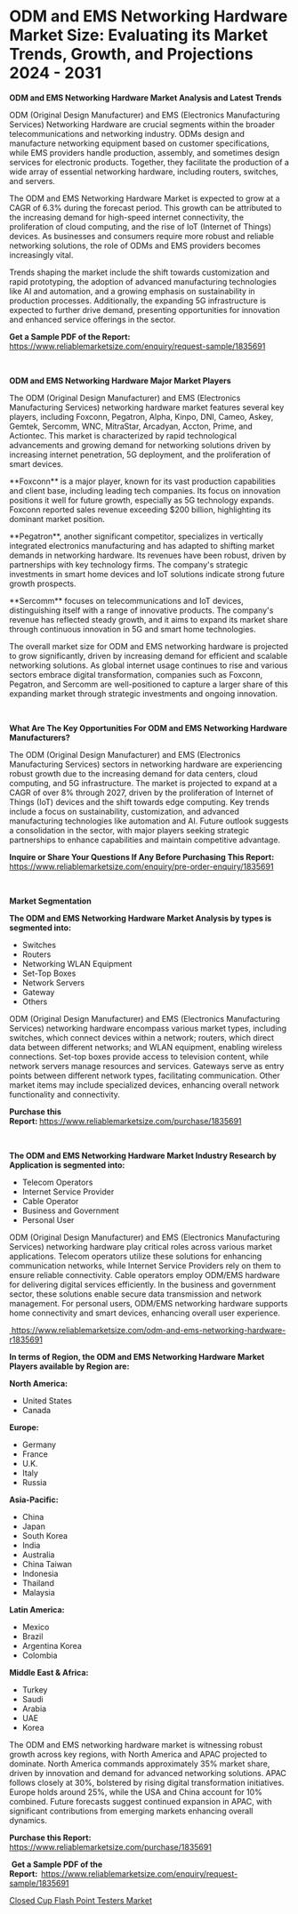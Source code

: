 <p><h1>ODM and EMS Networking Hardware Market Size: Evaluating its Market Trends, Growth, and Projections 2024 - 2031</h1></p><p><strong>ODM and EMS Networking Hardware Market Analysis and Latest Trends</strong></p>
<p><p>ODM (Original Design Manufacturer) and EMS (Electronics Manufacturing Services) Networking Hardware are crucial segments within the broader telecommunications and networking industry. ODMs design and manufacture networking equipment based on customer specifications, while EMS providers handle production, assembly, and sometimes design services for electronic products. Together, they facilitate the production of a wide array of essential networking hardware, including routers, switches, and servers.</p><p>The ODM and EMS Networking Hardware Market is expected to grow at a CAGR of 6.3% during the forecast period. This growth can be attributed to the increasing demand for high-speed internet connectivity, the proliferation of cloud computing, and the rise of IoT (Internet of Things) devices. As businesses and consumers require more robust and reliable networking solutions, the role of ODMs and EMS providers becomes increasingly vital. </p><p>Trends shaping the market include the shift towards customization and rapid prototyping, the adoption of advanced manufacturing technologies like AI and automation, and a growing emphasis on sustainability in production processes. Additionally, the expanding 5G infrastructure is expected to further drive demand, presenting opportunities for innovation and enhanced service offerings in the sector.</p></p>
<p><strong>Get a Sample PDF of the Report:&nbsp;</strong> <a href="https://www.reliablemarketsize.com/enquiry/request-sample/1835691?utm_campaign=1833&utm_medium=2&utm_source=Github&utm_content=ia&utm_term=31122024&utm_id=odm-and-ems-networking-hardware">https://www.reliablemarketsize.com/enquiry/request-sample/1835691</a></p>
<p>&nbsp;</p>
<p><strong>ODM and EMS Networking Hardware Major Market Players</strong></p>
<p><p>The ODM (Original Design Manufacturer) and EMS (Electronics Manufacturing Services) networking hardware market features several key players, including Foxconn, Pegatron, Alpha, Kinpo, DNI, Cameo, Askey, Gemtek, Sercomm, WNC, MitraStar, Arcadyan, Accton, Prime, and Actiontec. This market is characterized by rapid technological advancements and growing demand for networking solutions driven by increasing internet penetration, 5G deployment, and the proliferation of smart devices.</p><p>**Foxconn** is a major player, known for its vast production capabilities and client base, including leading tech companies. Its focus on innovation positions it well for future growth, especially as 5G technology expands. Foxconn reported sales revenue exceeding $200 billion, highlighting its dominant market position.</p><p>**Pegatron**, another significant competitor, specializes in vertically integrated electronics manufacturing and has adapted to shifting market demands in networking hardware. Its revenues have been robust, driven by partnerships with key technology firms. The company's strategic investments in smart home devices and IoT solutions indicate strong future growth prospects.</p><p>**Sercomm** focuses on telecommunications and IoT devices, distinguishing itself with a range of innovative products. The company's revenue has reflected steady growth, and it aims to expand its market share through continuous innovation in 5G and smart home technologies.</p><p>The overall market size for ODM and EMS networking hardware is projected to grow significantly, driven by increasing demand for efficient and scalable networking solutions. As global internet usage continues to rise and various sectors embrace digital transformation, companies such as Foxconn, Pegatron, and Sercomm are well-positioned to capture a larger share of this expanding market through strategic investments and ongoing innovation.</p></p>
<p>&nbsp;</p>
<p><strong>What Are The Key Opportunities For ODM and EMS Networking Hardware Manufacturers?</strong></p>
<p><p>The ODM (Original Design Manufacturer) and EMS (Electronics Manufacturing Services) sectors in networking hardware are experiencing robust growth due to the increasing demand for data centers, cloud computing, and 5G infrastructure. The market is projected to expand at a CAGR of over 8% through 2027, driven by the proliferation of Internet of Things (IoT) devices and the shift towards edge computing. Key trends include a focus on sustainability, customization, and advanced manufacturing technologies like automation and AI. Future outlook suggests a consolidation in the sector, with major players seeking strategic partnerships to enhance capabilities and maintain competitive advantage.</p></p>
<p><strong>Inquire or Share Your Questions If Any Before Purchasing This Report:</strong> <a href="https://www.reliablemarketsize.com/enquiry/pre-order-enquiry/1835691?utm_campaign=1833&utm_medium=2&utm_source=Github&utm_content=ia&utm_term=31122024&utm_id=odm-and-ems-networking-hardware">https://www.reliablemarketsize.com/enquiry/pre-order-enquiry/1835691</a></p>
<p>&nbsp;</p>
<p><strong>Market Segmentation</strong></p>
<p><strong>The ODM and EMS Networking Hardware Market Analysis by types is segmented into:</strong></p>
<p><ul><li>Switches</li><li>Routers</li><li>Networking WLAN Equipment</li><li>Set-Top Boxes</li><li>Network Servers</li><li>Gateway</li><li>Others</li></ul></p>
<p><p>ODM (Original Design Manufacturer) and EMS (Electronics Manufacturing Services) networking hardware encompass various market types, including switches, which connect devices within a network; routers, which direct data between different networks; and WLAN equipment, enabling wireless connections. Set-top boxes provide access to television content, while network servers manage resources and services. Gateways serve as entry points between different network types, facilitating communication. Other market items may include specialized devices, enhancing overall network functionality and connectivity.</p></p>
<p><strong>Purchase this Report:&nbsp;</strong><a href="https://www.reliablemarketsize.com/purchase/1835691?utm_campaign=1833&utm_medium=2&utm_source=Github&utm_content=ia&utm_term=31122024&utm_id=odm-and-ems-networking-hardware">https://www.reliablemarketsize.com/purchase/1835691</a></p>
<p>&nbsp;</p>
<p><strong>The ODM and EMS Networking Hardware Market Industry Research by Application is segmented into:</strong></p>
<p><ul><li>Telecom Operators</li><li>Internet Service Provider</li><li>Cable Operator</li><li>Business and Government</li><li>Personal User</li></ul></p>
<p><p>ODM (Original Design Manufacturer) and EMS (Electronics Manufacturing Services) networking hardware play critical roles across various market applications. Telecom operators utilize these solutions for enhancing communication networks, while Internet Service Providers rely on them to ensure reliable connectivity. Cable operators employ ODM/EMS hardware for delivering digital services efficiently. In the business and government sector, these solutions enable secure data transmission and network management. For personal users, ODM/EMS networking hardware supports home connectivity and smart devices, enhancing overall user experience.</p></p>
<p><a href="https://www.reliablemarketsize.com/odm-and-ems-networking-hardware-r1835691?utm_campaign=1833&utm_medium=2&utm_source=Github&utm_content=ia&utm_term=31122024&utm_id=odm-and-ems-networking-hardware">&nbsp;https://www.reliablemarketsize.com/odm-and-ems-networking-hardware-r1835691</a></p>
<p><strong>In terms of Region, the ODM and EMS Networking Hardware Market Players available by Region are:</strong></p>
<p>
    <p> <strong> North America: </strong>
        <ul>
            <li>United States</li>
            <li>Canada</li>
        </ul>
        </p> 
    <p> <strong> Europe: </strong>
        <ul>
            <li>Germany</li>
            <li>France</li>
            <li>U.K.</li>
            <li>Italy</li>
            <li>Russia</li>
        </ul>
        </p> 
    <p> <strong> Asia-Pacific: </strong>
        <ul>
            <li>China</li>
            <li>Japan</li>
            <li>South Korea</li>
            <li>India</li>
            <li>Australia</li>
            <li>China Taiwan</li>
            <li>Indonesia</li>
            <li>Thailand</li>
            <li>Malaysia</li>
        </ul>
        </p> 
    <p> <strong> Latin America: </strong>
        <ul>
            <li>Mexico</li>
            <li>Brazil</li>
            <li>Argentina Korea</li>
            <li>Colombia</li>
        </ul>
        </p> 
    <p> <strong> Middle East & Africa: </strong>
        <ul>
            <li>Turkey</li>
            <li>Saudi</li>
            <li>Arabia</li>
            <li>UAE</li>
            <li>Korea</li>
        </ul>
    </p>
    </p>
<p><p>The ODM and EMS networking hardware market is witnessing robust growth across key regions, with North America and APAC projected to dominate. North America commands approximately 35% market share, driven by innovation and demand for advanced networking solutions. APAC follows closely at 30%, bolstered by rising digital transformation initiatives. Europe holds around 25%, while the USA and China account for 10% combined. Future forecasts suggest continued expansion in APAC, with significant contributions from emerging markets enhancing overall dynamics.</p></p>
<p><strong>Purchase this Report: </strong><a href="https://www.reliablemarketsize.com/purchase/1835691?utm_campaign=1833&utm_medium=2&utm_source=Github&utm_content=ia&utm_term=31122024&utm_id=odm-and-ems-networking-hardware">https://www.reliablemarketsize.com/purchase/1835691</a></p>
<p>&nbsp;<strong>Get a Sample PDF of the Report:&nbsp;&nbsp;</strong><a href="https://www.reliablemarketsize.com/enquiry/request-sample/1835691?utm_campaign=1833&utm_medium=2&utm_source=Github&utm_content=ia&utm_term=31122024&utm_id=odm-and-ems-networking-hardware">https://www.reliablemarketsize.com/enquiry/request-sample/1835691</a></p>
<p><strong></strong></p>
<p><p><a href="https://github.com/FassouRP/Market-Research-Report-List-6/blob/main/closed-cup-flash-point-testers-market.md?utm_campaign=1833&utm_medium=2&utm_source=Github&utm_content=ia&utm_term=31122024&utm_id=odm-and-ems-networking-hardware">Closed Cup Flash Point Testers Market</a></p></p>